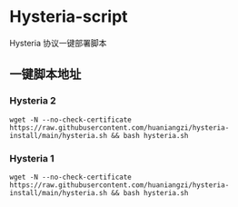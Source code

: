 # Hysteria-script

Hysteria 协议一键部署脚本

## 一键脚本地址

### Hysteria 2

```shell
wget -N --no-check-certificate https://raw.githubusercontent.com/huaniangzi/hysteria-install/main/hysteria.sh && bash hysteria.sh
```

### Hysteria 1

```shell
wget -N --no-check-certificate https://raw.githubusercontent.com/huaniangzi/hysteria-install/main/hysteria.sh && bash hysteria.sh
```

